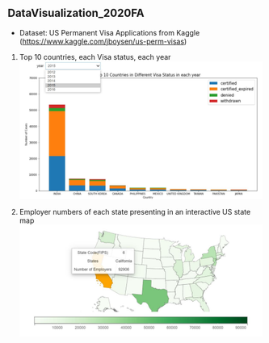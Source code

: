 ## DataVisualization_2020FA
* Dataset: US Permanent Visa Applications from Kaggle (https://www.kaggle.com/jboysen/us-perm-visas)

1. Top 10 countries, each Visa status, each year
![image](https://github.com/katyyhc/DataVisualization_2020FA/blob/main/Viz1_Top%2010%20countries,%20each%20Visa%20status,%20each%20year.JPG?raw=true)

2. Employer numbers of each state presenting in an interactive US state map
![image](https://github.com/katyyhc/DataVisualization_2020FA/blob/main/Viz2_Employer%20numbers%20of%20each%20state%20presenting%20in%20an%20interactive%20US%20state%20map.JPG)
